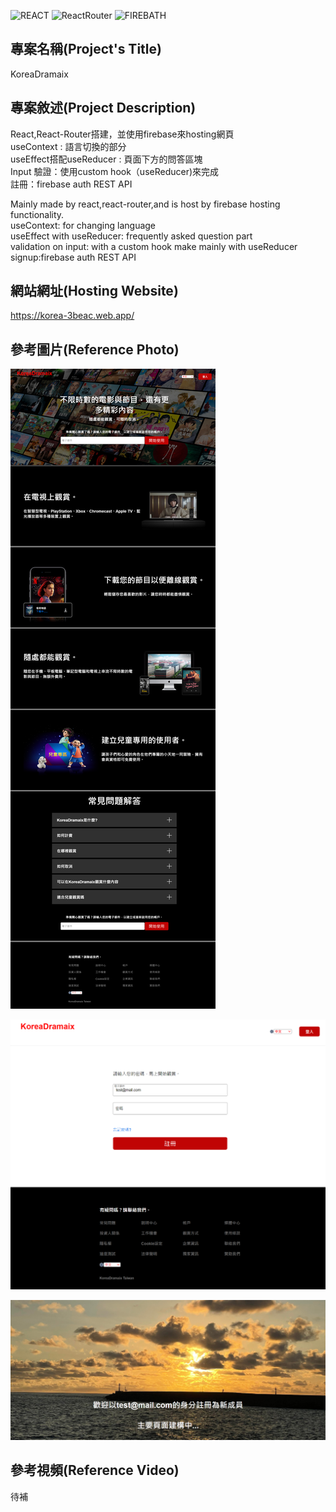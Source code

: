 ![REACT](https://img.shields.io/badge/-REACT-blue)
![ReactRouter](https://img.shields.io/badge/-ReactRouter-ff69b4)
![FIREBATH](https://img.shields.io/badge/-FirebaseAuthRESTAPI-RED)


## 專案名稱(Project's Title)

KoreaDramaix

## 專案敘述(Project Description)

React,React-Router搭建，並使用firebase來hosting網頁<br>
useContext : 語言切換的部分<br>
useEffect搭配useReducer : 頁面下方的問答區塊<br>
Input 驗證：使用custom hook（useReducer)來完成<br>
註冊：firebase auth REST API

Mainly made by react,react-router,and is host by firebase hosting functionality.<br>
useContext: for changing language<br>
useEffect with useReducer: frequently asked question part<br>
validation on input: with a custom hook make mainly with useReducer<br>
signup:firebase auth REST API

## 網站網址(Hosting Website)

https://korea-3beac.web.app/


## 參考圖片(Reference Photo)

![PROJECT PHOTO](https://github.com/Razieldu/KoreaDramaix/raw/main/projectPhoto/korea-3beac.web.app1.png)

![PROJECT PHOTO](https://github.com/Razieldu/KoreaDramaix/raw/main/projectPhoto/korea-3beac.web.app2.png)

![PROJECT PHOTO](https://github.com/Razieldu/KoreaDramaix/raw/main/projectPhoto/korea-3beac.web.app3.png)


## 參考視頻(Reference Video)

待補